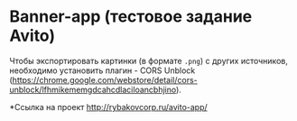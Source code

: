# Banner-app (тестовое задание Avito)
Чтобы экспортировать картинки (в формате `.png`) с других источников, необходимо установить плагин - CORS Unblock (https://chrome.google.com/webstore/detail/cors-unblock/lfhmikememgdcahcdlaciloancbhjino). 

*Ссылка на проект http://rybakovcorp.ru/avito-app/
